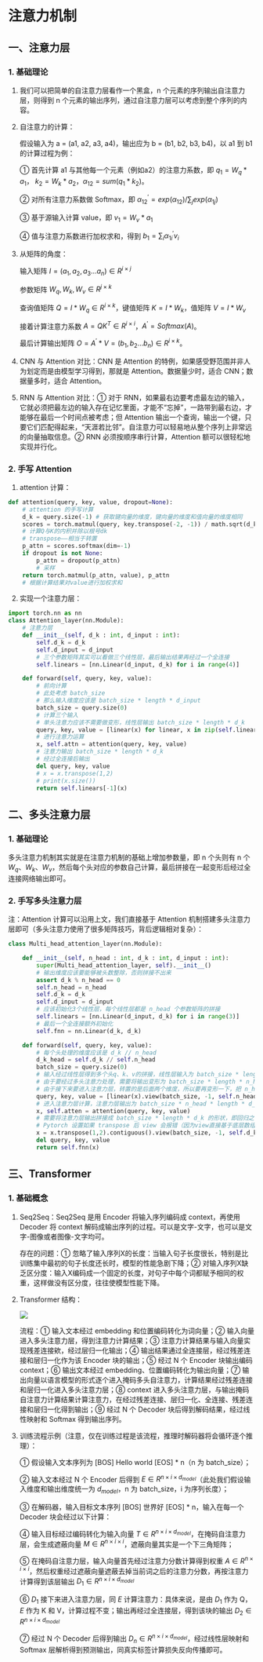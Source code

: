 # 注意力机制

## 一、注意力层

### 1. 基础理论

1. 我们可以把简单的自注意力层看作一个黑盒，n 个元素的序列输出自注意力层，则得到 n 个元素的输出序列，通过自注意力层可以考虑到整个序列的内容。

2. 自注意力的计算：
    
    假设输入为 a = (a1, a2, a3, a4)，输出应为 b = (b1, b2, b3, b4)，以 a1 到 b1 的计算过程为例：

    ① 首先计算 a1 与其他每一个元素（例如a2）的注意力系数，即 $q_1 = W_q * a_1$， $k_2 = W_k * a_2$，$\alpha_{12} = sum(q_1 * k_2)$。

    ② 对所有注意力系数做 Softmax，即 $\alpha_{12}^{'} = exp(\alpha_{12}) / \sum_{j}exp(\alpha_{1j})$

    ③ 基于源输入计算 value，即 $v_1 = W_v * a_1$

    ④ 值与注意力系数进行加权求和，得到 $b_1 = \sum_{i}\alpha_{1i}^{'}v_{i}$

3. 从矩阵的角度：

    输入矩阵 $I = (a_1, a_2, a_3...a_n) \in R^{i\times j}$

    参数矩阵 $W_q, W_k, W_v \in R^{j \times k}$
    
    查询值矩阵 $Q = I * W_q \in R^{i \times k}$，键值矩阵 $K = I * W_k$，值矩阵 $V = I * W_v$

    接着计算注意力系数 $A = QK^T \in R^{i \times i}$，$A^{'} = Softmax(A)$。

    最后计算输出矩阵 $O = A^{'}*V = (b_1, b_2...b_n) \in R^{i\times k}$。

4. CNN 与 Attention 对比：CNN 是 Attention 的特例，如果感受野范围并非人为划定而是由模型学习得到，那就是 Attention。数据量少时，适合 CNN；数据量多时，适合 Attention。

5. RNN 与 Attention 对比：① 对于 RNN，如果最右边要考虑最左边的输入，它就必须把最左边的输入存在记忆里面，才能不“忘掉”，一路带到最右边，才能够在最后一个时间点被考虑；但 Attention 输出一个查询，输出一个键，只要它们匹配得起来，“天涯若比邻”。自注意力可以轻易地从整个序列上非常远的向量抽取信息。② RNN 必须按顺序串行计算，Attention 额可以很轻松地实现并行化。


### 2. 手写 Attention

1. attention 计算：

```python
def attention(query, key, value, dropout=None):
    # attention 的手写计算
    d_k = query.size(-1) # 获取键向量的维度，键向量的维度和值向量的维度相同
    scores = torch.matmul(query, key.transpose(-2, -1)) / math.sqrt(d_k)
    # 计算Q与K的内积并除以根号dk
    # transpose——相当于转置
    p_attn = scores.softmax(dim=-1)
    if dropout is not None:
        p_attn = dropout(p_attn)
        # 采样
    return torch.matmul(p_attn, value), p_attn
    # 根据计算结果对value进行加权求和
```

2. 实现一个注意力层：

```python
import torch.nn as nn
class Attention_layer(nn.Module):
    # 注意力层
    def __init__(self, d_k : int, d_input : int):
        self.d_k = d_k
        self.d_input = d_input
        # 三个参数矩阵其实可以看做三个线性层，最后输出结果再经过一个全连接
        self.linears = [nn.Linear(d_input, d_k) for i in range(4)]

    def forward(self, query, key, value):
        # 前向计算
        # 此处考虑 batch_size
        # 那么输入维度应该是 batch_size * length * d_input
        batch_size = query.size(0)
        # 计算三个输入
        # 单头注意力应该不需要做变形，线性层输出 batch_size * length * d_k
        query, key, value = [linear(x) for linear, x in zip(self.linears, (query, key, value))]
        # 进行注意力运算
        x, self.attn = attention(query, key, value)
        # 注意力输出 batch_size * length * d_k
        # 经过全连接后输出
        del query, key, value
        # x = x.transpose(1,2)
        # print(x.size())
        return self.linears[-1](x)
```

## 二、多头注意力层

### 1. 基础理论

多头注意力机制其实就是在注意力机制的基础上增加参数量，即 n 个头则有 n 个 $W_q$、$W_k$、$W_v$，然后每个头对应的参数自己计算，最后拼接在一起变形后经过全连接网络输出即可。

### 2. 手写多头注意力层

注：Attention 计算可以沿用上文，我们直接基于 Attention 机制搭建多头注意力层即可（多头注意力使用了很多矩阵技巧，背后逻辑相对复杂）：

```python
class Multi_head_attention_layer(nn.Module):

    def __init__(self, n_head : int, d_k : int, d_input : int):
        super(Multi_head_attention_layer, self).__init__()
        # 输出维度应该要能够被头数整除，否则拼接不出来
        assert d_k % n_head == 0
        self.n_head = n_head
        self.d_k = d_k
        self.d_input = d_input
        # 应该初始化3个线性层，每个线性层都是 n_head 个参数矩阵的拼接
        self.linears = [nn.Linear(d_input, d_k) for i in range(3)]
        # 最后一个全连接额外初始化
        self.fnn = nn.Linear(d_k, d_k)

    def forward(self, query, key, value):
        # 每个头处理的维度应该是 d_k // n_head
        d_k_head = self.d_k // self.n_head
        batch_size = query.size(0)
        # 输入经过线性层得到多个头q、k、v的拼接，线性层输入为 batch_size * length * d_input，输出为 batch_size * length * d_k
        # 由于要经过多头注意力处理，需要将输出变形为 batch_size * length * n_head * d_k_head
        # 由于接下来要进入注意力层，转置的是后面两个维度，所以要再变形一下，把 n_head 放前面去
        query, key, value = [linear(x).view(batch_size, -1, self.n_head, d_k_head).transpose(1,2) for linear, x in zip(self.linears, (query, key, value))]
        # 进入注意力层计算，注意力层输出为 batch_size * n_head * length * d_k_head
        x, self.atten = attention(query, key, value)
        # 需要将注意力层输出拼接成 batch_size * length * d_k 的形状，即回归之前的形状，逆操作一下
        # Pytorch 设置如果 transpose 后 view 会报错（因为view直接基于底层数组），需要调用 contiguous 来重新开辟一段内存
        x = x.transpose(1,2).contiguous().view(batch_size, -1, self.d_k)
        del query, key, value
        return self.fnn(x)
```

## 三、Transformer

### 1. 基础概念

1. Seq2Seq：Seq2Seq 是用 Encoder 将输入序列编码成 context，再使用 Decoder 将 context 解码成输出序列的过程。可以是文字-文字，也可以是文字-图像或者图像-文字均可。

    存在的问题：① 忽略了输入序列X的长度：当输入句子长度很长，特别是比训练集中最初的句子长度还长时，模型的性能急剧下降；② 对输入序列X缺乏区分度：输入X编码成一个固定的长度，对句子中每个词都赋予相同的权重，这样做没有区分度，往往使模型性能下降。

2. Transformer 结构：

    ![](figures/transformer.png)

    流程：① 输入文本经过 embedding 和位置编码转化为词向量；② 输入向量进入多头注意力层，得到注意力计算结果；③ 注意力计算结果与输入向量实现残差连接欸，经过层归一化输出；④ 输出结果通过全连接层，经过残差连接和层归一化作为该 Encoder 块的输出；⑤ 经过 N 个 Encoder 块输出编码 context；⑥ 输出文本经过 embedding、位置编码转化为输出向量；⑦ 输出向量以语言模型的形式逐个进入掩码多头自注意力，计算结果经过残差连接和层归一化进入多头注意力层；⑧ context 进入多头注意力层，与输出掩码自注意力计算结果计算注意力，在经过残差连接、层归一化、全连接、残差连接和层归一化得到输出；⑨ 经过 N 个 Decoder 块后得到解码结果，经过线性映射和 Softmax 得到输出序列。

3. 训练流程示例（注意，仅在训练过程是该流程，推理时解码器将会循环逐个推理）：

    ① 假设输入文本序列为 [BOS] Hello world [EOS] * n（n 为 batch_size）；
    
    ② 输入文本经过 N 个 Encoder 后得到 $E \in R^{n\times i\times d_{model}}$（此处我们假设输入维度和输出维度统一为 $d_{model}$，n 为 batch_size，i 为序列长度）；

    ③ 在解码器，输入目标文本序列 [BOS] 世界好 [EOS] * n，输入在每一个 Decoder 块会经过以下计算：
    
    ④ 输入目标经过编码转化为输入向量 $T \in R^{n \times i \times d_{model}}$，在掩码自注意力层，会生成遮蔽向量 $M \in R^{n \times i \times i}$，遮蔽向量其实是一个下三角矩阵；

    ⑤ 在掩码自注意力层，输入向量首先经过注意力分数计算得到权重 $A \in R^{n \times i \times i}$，然后权重经过遮蔽向量遮蔽去掉当前词之后的注意力分数，再按注意力计算得到该层输出 $D_1 \in R^{n \times i \times d_{model}}$

    ⑥ $D_1$ 接下来进入注意力层，同 $E$ 计算注意力：具体来说，是由 $D_1$ 作为 Q，$E$ 作为 K 和 V，计算过程不变；输出再经过全连接层，得到该块的输出 $D_2 \in R^{n \times i \times d_{model}}$

    ⑦ 经过 N 个 Decoder 后得到输出 $D_n \in R^{n \times i \times d_{model}}$，经过线性层映射和 Softmax 层解析得到预测输出，同真实标签计算损失反向传播即可。


